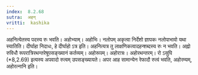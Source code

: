 ```yaml
---
index:  8.2.68
sutra:  अहन्
vritti:  kashika 
---
```


अहनित्येतस्य पदस्य रुः भवति। अहोभ्याम्। अहोभिः। नलोपम् अकृत्वा निर्देशो ज्ञापकः नलोपाभावो यथा स्यातिति। दीर्घाहा निदाधः, हे दीर्घाहो ऽत्र इति। अहनित्यत्र तु लाक्षणिकत्वादहन्शब्दस्य रुः न भवति। अह्नो रुविधौ रूपरात्रिरथन्तरेषूपसङ्ख्यानं कर्तव्यम्। अहोरूपम्। अहोरात्रः। अहोरथन्तरम्। रो ऽसुपि (*8,2.69) इत्यस्य अपवादो रुत्वम् उपसङ्ख्यायते। अपर आह सामान्येन रेफादौ रुत्वं भवति, अहोरम्यम्, अहोरत्नानि इति।

